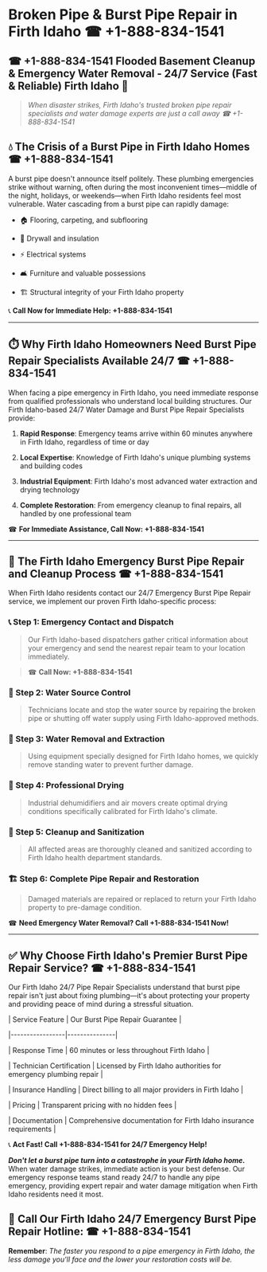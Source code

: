 # Broken Pipe & Burst Pipe Repair in Firth Idaho ☎ +1-888-834-1541  
## ☎ +1-888-834-1541 Flooded Basement Cleanup & Emergency Water Removal - 24/7 Service (Fast & Reliable) Firth Idaho 🚨  

> *When disaster strikes, Firth Idaho's trusted broken pipe repair specialists and water damage experts are just a call away ☎ +1-888-834-1541*  

## 💧 The Crisis of a Burst Pipe in Firth Idaho Homes ☎ +1-888-834-1541  

A burst pipe doesn't announce itself politely. These plumbing emergencies strike without warning, often during the most inconvenient times—middle of the night, holidays, or weekends—when Firth Idaho residents feel most vulnerable. Water cascading from a burst pipe can rapidly damage:  

* 🏠 Flooring, carpeting, and subflooring  
* 🧱 Drywall and insulation  
* ⚡ Electrical systems  
* 🛋️ Furniture and valuable possessions  
* 🏗️ Structural integrity of your Firth Idaho property  

📞 **Call Now for Immediate Help: +1-888-834-1541**  

---  

## ⏱️ Why Firth Idaho Homeowners Need Burst Pipe Repair Specialists Available 24/7 ☎ +1-888-834-1541  

When facing a pipe emergency in Firth Idaho, you need immediate response from qualified professionals who understand local building structures. Our Firth Idaho-based 24/7 Water Damage and Burst Pipe Repair Specialists provide:  

1. **Rapid Response**: Emergency teams arrive within 60 minutes anywhere in Firth Idaho, regardless of time or day  
2. **Local Expertise**: Knowledge of Firth Idaho's unique plumbing systems and building codes  
3. **Industrial Equipment**: Firth Idaho's most advanced water extraction and drying technology  
4. **Complete Restoration**: From emergency cleanup to final repairs, all handled by one professional team  

☎ **For Immediate Assistance, Call Now: +1-888-834-1541**  

---  

## 🔧 The Firth Idaho Emergency Burst Pipe Repair and Cleanup Process ☎ +1-888-834-1541  

When Firth Idaho residents contact our 24/7 Emergency Burst Pipe Repair service, we implement our proven Firth Idaho-specific process:  

### 📞 Step 1: Emergency Contact and Dispatch  
> Our Firth Idaho-based dispatchers gather critical information about your emergency and send the nearest repair team to your location immediately.  
> ☎ **Call Now: +1-888-834-1541**  

### 🚿 Step 2: Water Source Control  
> Technicians locate and stop the water source by repairing the broken pipe or shutting off water supply using Firth Idaho-approved methods.  

### 🌊 Step 3: Water Removal and Extraction  
> Using equipment specially designed for Firth Idaho homes, we quickly remove standing water to prevent further damage.  

### 💨 Step 4: Professional Drying  
> Industrial dehumidifiers and air movers create optimal drying conditions specifically calibrated for Firth Idaho's climate.  

### 🧼 Step 5: Cleanup and Sanitization  
> All affected areas are thoroughly cleaned and sanitized according to Firth Idaho health department standards.  

### 🏗️ Step 6: Complete Pipe Repair and Restoration  
> Damaged materials are repaired or replaced to return your Firth Idaho property to pre-damage condition.  

☎ **Need Emergency Water Removal? Call +1-888-834-1541 Now!**  

---  

## ✅ Why Choose Firth Idaho's Premier Burst Pipe Repair Service? ☎ +1-888-834-1541  

Our Firth Idaho 24/7 Pipe Repair Specialists understand that burst pipe repair isn't just about fixing plumbing—it's about protecting your property and providing peace of mind during a stressful situation.  

| Service Feature | Our Burst Pipe Repair Guarantee |  
|-----------------|---------------|  
| Response Time | 60 minutes or less throughout Firth Idaho |  
| Technician Certification | Licensed by Firth Idaho authorities for emergency plumbing repair |  
| Insurance Handling | Direct billing to all major providers in Firth Idaho |  
| Pricing | Transparent pricing with no hidden fees |  
| Documentation | Comprehensive documentation for Firth Idaho insurance requirements |  

📞 **Act Fast! Call +1-888-834-1541 for 24/7 Emergency Help!**  

***Don't let a burst pipe turn into a catastrophe in your Firth Idaho home.*** When water damage strikes, immediate action is your best defense. Our emergency response teams stand ready 24/7 to handle any pipe emergency, providing expert repair and water damage mitigation when Firth Idaho residents need it most.  

## 📱 Call Our Firth Idaho 24/7 Emergency Burst Pipe Repair Hotline: ☎ +1-888-834-1541  

**Remember**: *The faster you respond to a pipe emergency in Firth Idaho, the less damage you'll face and the lower your restoration costs will be.*